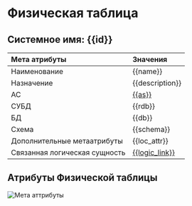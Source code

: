 # Физическая таблица
## Системное имя: {{id}}

Мета атрибуты | Значения
:------------  | :------------
Наименование | {{name}}
Назначение | {{description}}
АС | [{{as}}]({{as_link}})
СУБД | {{rdb}}
БД | {{db}}
Схема | {{schema}}
Дополнительные метаатрибуты | {{loc_attr}}
Связанная логическая сущность | [{{logic_link}}]({{link}})

## Атрибуты Физической таблицы
![Мета аттрибуты](@entity/seaf.ia.physical_attributes/reestr_by_PhT?id={{id}})

